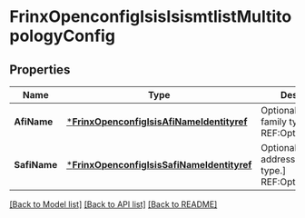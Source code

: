 # FrinxOpenconfigIsisIsismtlistMultitopologyConfig

## Properties
Name | Type | Description | Notes
------------ | ------------- | ------------- | -------------
**AfiName** | [***FrinxOpenconfigIsisAfiNameIdentityref**](frinx.openconfig.isis.AfiNameIdentityref.md) | Optional[Address-family type.] REF:Optional.empty | [optional] [default to null]
**SafiName** | [***FrinxOpenconfigIsisSafiNameIdentityref**](frinx.openconfig.isis.SafiNameIdentityref.md) | Optional[Subsequent address-family type.] REF:Optional.empty | [optional] [default to null]

[[Back to Model list]](../README.md#documentation-for-models) [[Back to API list]](../README.md#documentation-for-api-endpoints) [[Back to README]](../README.md)


